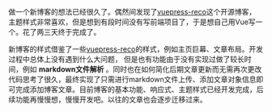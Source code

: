 做一个新博客的想法已经很久了。偶然间发现了[vuepress-reco](https://theme-reco.vuejs.press/)这个开源博客，
主题样式非常喜欢，但是想到有段时间没有写前端项目了，于是想自己用Vue写一个。花了两三天终于完成了。

新博客的样式借鉴了一些[vuepress-reco](https://theme-reco.vuejs.press/)的样式，例如主页巨幕、文章布局。开发过程中总体上没有遇到什么大问题，
但是也有功能由于没有实现过做了较长时间，例如 **markdown文件解析** 。同时也在如何简化后期文章更新而无需再次更改代码思考了很久，最终实现了只需进行markdown文件上传、添加文章对象信息即可完成添加博客文章。目前博客的基本功能、响应式、主题样式已经开发完成，后续功能再慢慢想，慢慢开发吧。以往的文章也会逐步迁移过来。


